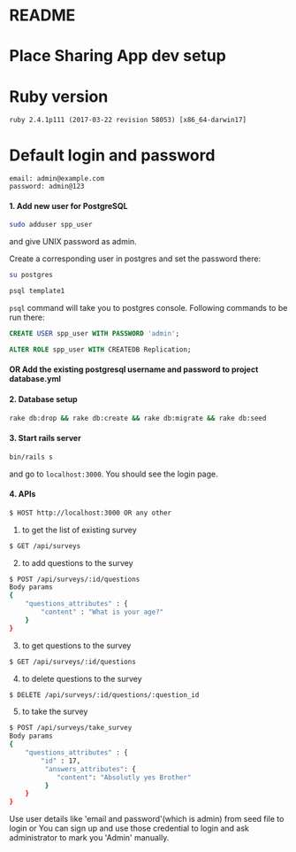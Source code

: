# README

# Place Sharing App dev setup

# Ruby version
```
ruby 2.4.1p111 (2017-03-22 revision 58053) [x86_64-darwin17]
```

# Default login and password
```
email: admin@example.com
password: admin@123
```

#### 1. Add new user for PostgreSQL

```bash
sudo adduser spp_user
```
and give UNIX password as admin.

Create a corresponding user in postgres and set the password there:

```bash
su postgres

psql template1
```

`psql` command will take you to postgres console. Following commands to be run there:

```sql
CREATE USER spp_user WITH PASSWORD 'admin';

ALTER ROLE spp_user WITH CREATEDB Replication;
```
#### OR Add the existing postgresql username and password to project database.yml

#### 2. Database setup

```bash
rake db:drop && rake db:create && rake db:migrate && rake db:seed
```

#### 3. Start rails server

```bash
bin/rails s
```
and go to `localhost:3000`. You should see the login page.

#### 4. APIs
```bash
$ HOST http://localhost:3000 OR any other
```
1. to get the list of existing survey
```bash
$ GET /api/surveys
```
2. to add questions to the survey
```bash
$ POST /api/surveys/:id/questions
Body params
{
	"questions_attributes" : {
		"content" : "What is your age?"
	}
}
```
3. to get questions to the survey
```bash
$ GET /api/surveys/:id/questions
```
4. to delete questions to the survey
```bash
$ DELETE /api/surveys/:id/questions/:question_id
```
5. to take the survey
```bash
$ POST /api/surveys/take_survey
Body params
{
	"questions_attributes" : {
		"id" : 17,
		 "answers_attributes": {
		 	"content": "Absolutly yes Brother"
		 }
	}
}
```

Use user details like 'email and password'(which is admin) from seed file to login or You can sign up and use those credential to login and ask administrator to mark you 'Admin' manually.
